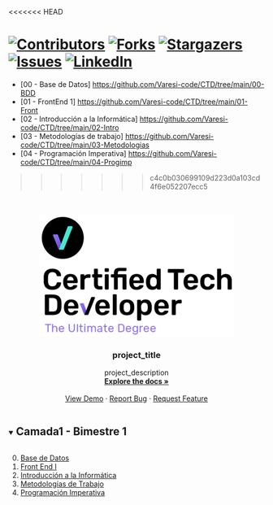 <!--
*** Thanks for checking out the Best-README-Template. If you have a suggestion
*** that would make this better, please fork the repo and create a pull request
*** or simply open an issue with the tag "enhancement".
*** Thanks again! Now go create something AMAZING! :D
***
***
***
*** To avoid retyping too much info. Do a search and replace for the following:
*** github_username, repo_name, twitter_handle, email, project_title, project_description
-->



<<<<<<< HEAD
<!-- PROJECT SHIELDS -->
<!--
*** I'm using markdown "reference style" links for readability.
*** Reference links are enclosed in brackets [ ] instead of parentheses ( ).
*** See the bottom of this document for the declaration of the reference variables
*** for contributors-url, forks-url, etc. This is an optional, concise syntax you may use.
*** https://www.markdownguide.org/basic-syntax/#reference-style-links
-->
[![Contributors][contributors-shield]][contributors-url]
[![Forks][forks-shield]][forks-url]
[![Stargazers][stars-shield]][stars-url]
[![Issues][issues-shield]][issues-url]
[![LinkedIn][linkedin-shield]][linkedin-url]
=======
* [00 - Base de Datos]  https://github.com/Varesi-code/CTD/tree/main/00-BDD
* [01 - FrontEnd 1]  https://github.com/Varesi-code/CTD/tree/main/01-Front
* [02 - Introducción a la Informática]  https://github.com/Varesi-code/CTD/tree/main/02-Intro
* [03 - Metodologías de trabajo]  https://github.com/Varesi-code/CTD/tree/main/03-Metodologias
* [04 - Programación Imperativa] https://github.com/Varesi-code/CTD/tree/main/04-Progimp
>>>>>>> c4c0b030699109d223d0a103cd4f6e052207ecc5



<!-- PROJECT LOGO -->
<br/>
<p align="center">
  <a href="https://github.com/github_username/repo_name">
    <img src="./logo.png" alt="Logo">
  </a>

  <h3 align="center">project_title</h3>

  <p align="center">
    project_description
    <br />
    <a href="https://github.com/github_username/repo_name"><strong>Explore the docs »</strong></a>
    <br />
    <br />
    <a href="https://github.com/github_username/repo_name">View Demo</a>
    ·
    <a href="https://github.com/github_username/repo_name/issues">Report Bug</a>
    ·
    <a href="https://github.com/github_username/repo_name/issues">Request Feature</a>
  </p>
</p>



<!-- TABLE OF CONTENTS -->
<details open="open">
  <summary><h2 style="display: inline-block">Camada1 - Bimestre 1 </h2></summary>
  <ol start="0">
    <li>
      <a href="https://github.com/Varesi-code/CTD/tree/main/00-BDD">Base de Datos</a>
    </li>
    <li>
      <a href="https://github.com/Varesi-code/CTD/tree/main/01-Front">Front End I</a>
      <!-- <ul>
        <li><a href="#prerequisites">Prerequisites</a></li>
        <li><a href="#installation">Installation</a></li>
      </ul> -->
    </li>
    <li><a href="https://github.com/Varesi-code/CTD/tree/main/02-Intro">Introducción a la Informática</a></li>
    <li><a href="https://github.com/Varesi-code/CTD/tree/main/03-Metodologias">Metodologías de Trabajo</a></li>
    <li><a href="https://github.com/Varesi-code/CTD/tree/main/04-Progimp">Programación Imperativa</a></li>
    <!-- <li><a href="#license">License</a></li>
    <li><a href="#contact">Contact</a></li>
    <li><a href="#acknowledgements">Acknowledgements</a></li> -->
  </ol>
</details>





<!-- MARKDOWN LINKS & IMAGES -->
<!-- https://www.markdownguide.org/basic-syntax/#reference-style-links -->
[contributors-shield]: https://img.shields.io/github/contributors/github_username/repo.svg?style=for-the-badge
[contributors-url]: https://github.com/github_username/repo_name/graphs/contributors
[forks-shield]: https://img.shields.io/github/forks/github_username/repo.svg?style=for-the-badge
[forks-url]: https://github.com/github_username/repo_name/network/members
[stars-shield]: https://img.shields.io/github/stars/github_username/repo.svg?style=for-the-badge
[stars-url]: https://github.com/github_username/repo_name/stargazers
[issues-shield]: https://img.shields.io/github/issues/github_username/repo.svg?style=for-the-badge
[issues-url]: https://github.com/github_username/repo_name/issues
[license-shield]: https://img.shields.io/github/license/github_username/repo.svg?style=for-the-badge
[license-url]: https://github.com/github_username/repo_name/blob/master/LICENSE.txt
[linkedin-shield]: https://img.shields.io/badge/-LinkedIn-black.svg?style=for-the-badge&logo=linkedin&colorB=555
[linkedin-url]: https://linkedin.com/in/nataliavaresi
